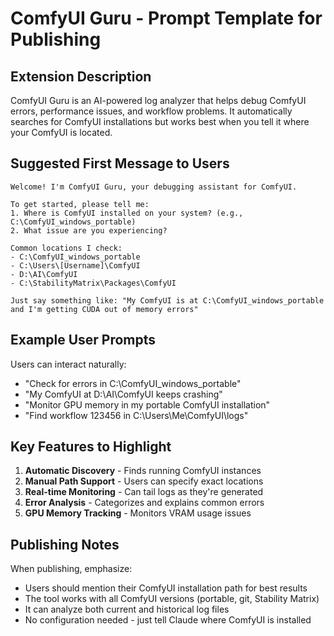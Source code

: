 # ComfyUI Guru - Prompt Template for Publishing

## Extension Description

ComfyUI Guru is an AI-powered log analyzer that helps debug ComfyUI errors, performance issues, and workflow problems. It automatically searches for ComfyUI installations but works best when you tell it where your ComfyUI is located.

## Suggested First Message to Users

```
Welcome! I'm ComfyUI Guru, your debugging assistant for ComfyUI.

To get started, please tell me:
1. Where is ComfyUI installed on your system? (e.g., C:\ComfyUI_windows_portable)
2. What issue are you experiencing?

Common locations I check:
- C:\ComfyUI_windows_portable
- C:\Users\[Username]\ComfyUI  
- D:\AI\ComfyUI
- C:\StabilityMatrix\Packages\ComfyUI

Just say something like: "My ComfyUI is at C:\ComfyUI_windows_portable and I'm getting CUDA out of memory errors"
```

## Example User Prompts

Users can interact naturally:
- "Check for errors in C:\ComfyUI_windows_portable"
- "My ComfyUI at D:\AI\ComfyUI keeps crashing"
- "Monitor GPU memory in my portable ComfyUI installation"
- "Find workflow 123456 in C:\Users\Me\ComfyUI\logs"

## Key Features to Highlight

1. **Automatic Discovery** - Finds running ComfyUI instances
2. **Manual Path Support** - Users can specify exact locations
3. **Real-time Monitoring** - Can tail logs as they're generated
4. **Error Analysis** - Categorizes and explains common errors
5. **GPU Memory Tracking** - Monitors VRAM usage issues

## Publishing Notes

When publishing, emphasize:
- Users should mention their ComfyUI installation path for best results
- The tool works with all ComfyUI versions (portable, git, Stability Matrix)
- It can analyze both current and historical log files
- No configuration needed - just tell Claude where ComfyUI is installed